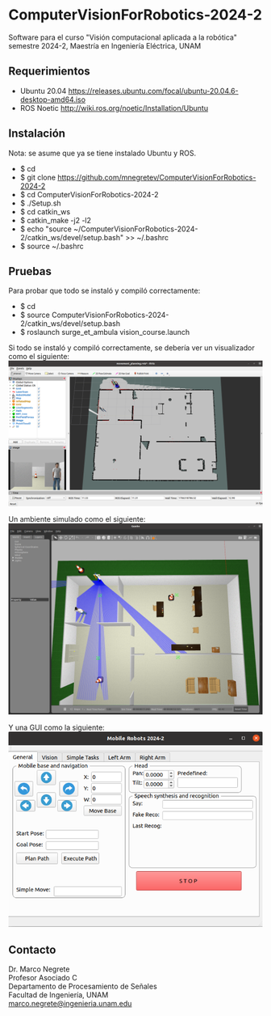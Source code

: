 # ComputerVisionForRobotics-2024-2
Software para el curso "Visión computacional aplicada a la robótica" semestre 2024-2, Maestría en Ingeniería Eléctrica, UNAM

## Requerimientos

* Ubuntu 20.04 https://releases.ubuntu.com/focal/ubuntu-20.04.6-desktop-amd64.iso
* ROS Noetic http://wiki.ros.org/noetic/Installation/Ubuntu

## Instalación

Nota: se asume que ya se tiene instalado Ubuntu y ROS.

* $ cd
* $ git clone https://github.com/mnegretev/ComputerVisionForRobotics-2024-2
* $ cd ComputerVisionForRobotics-2024-2
* $ ./Setup.sh
* $ cd catkin_ws
* $ catkin_make -j2 -l2
* $ echo "source ~/ComputerVisionForRobotics-2024-2/catkin_ws/devel/setup.bash" >> ~/.bashrc
* $ source ~/.bashrc

## Pruebas

Para probar que todo se instaló y compiló correctamente:

* $ cd 
* $ source ComputerVisionForRobotics-2024-2/catkin_ws/devel/setup.bash
* $ roslaunch surge_et_ambula vision_course.launch

Si todo se instaló y compiló correctamente, se debería ver un visualizador como el siguiente:
![rviz](https://github.com/mnegretev/ComputerVisionForRobotics-2024-2/blob/master/Media/rviz.png)

Un ambiente simulado como el siguiente:
![gazebo](https://github.com/mnegretev/ComputerVisionForRobotics-2024-2/blob/master/Media/gazebo.png)

Y una GUI como la siguiente:
![GUIExample](https://github.com/mnegretev/ComputerVisionForRobotics-2024-2/blob/master/Media/gui.png)


## Contacto
Dr. Marco Negrete<br>
Profesor Asociado C<br>
Departamento de Procesamiento de Señales<br>
Facultad de Ingeniería, UNAM <br>
marco.negrete@ingenieria.unam.edu<br>
